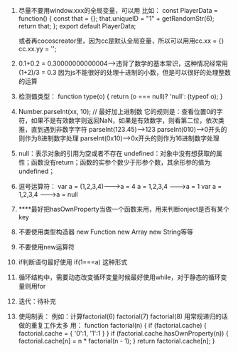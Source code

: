 1. 	尽量不要用window.xxx的全局变量，可以用
	比如：
		const PlayerData = function() {
    		const that = {};
    		that.uniqueID = "1" + getRandomStr(6);
    		return that;
		};
		export default PlayerData;

	或者再cocoscreator里，因为cc是默认全局变量，所以可以用用cc.xx = {}  cc.xx.yy = '';

2. 	0.1+0.2 = 0.30000000000004-->违背了数学的基本常识，这种情况经常用(1+2)/3 = 0.3
	因为js不能很好的处理十进制的小数，但是可以很好的处理整数的运算

3.  检测值类型：
		function type(o) {
			return (o === null)? 'null': (typeof o);
		}

4.  Number.parseInt(xx, 10); // 最好加上进制数
	它的规则是：查看位置0的字符，如果不是有效数字则返回NaN，如果是有效数字，则看第二位，依次类推，直到遇到非数字字符
	parseInt(123.45)-->123
	parseInt(010)-->0开头的则作为8进制数字处理
	parseInt(0x10)-->0x开头的则作为16进制数字处理

5.  null：表示对象的引用为空或者不存在
	undefined：对象中没有想获取的属性；函数没有return；函数的实参个数少于形参个数，其余形参的值为undefined；

6.  逗号运算符：
		var a = (1,2,3,4)--->a = 4
		a = 1,2,3,4 --->a = 1
		var a = 1,2,3,4 --->a = null

7.  ****最好把hasOwnProperty当做一个函数来用，用来判断onject是否有某个key

8.  不要使用类型构造器 new Function   new Array  new String等等

9.  不要使用new运算符

10.	if判断语句最好使用 if(1===a) 这种形式

11.	循环结构中，需要动态改变循环变量时候最好使用while，对于静态的循环变量则用for

12. 迭代：待补充

13. 使用制表：
		例如：计算factorial(6)   factorial(7)   factorial(8) 用常规递归的话做的重复工作太多
		用：
			function factorial(n) {
				if (factorial.cache) {
					factorial.cache = {
						'0':1,
						'1':1
					}
				}
				if (factorial.cache.hasOwnProperty(n)) {
					factorial.cache[n] = n * factorial(n - 1);
				}
				return factorial.cache[n];
			}